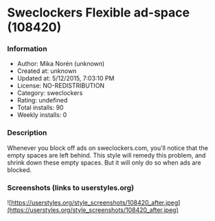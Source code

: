 # Sweclockers Flexible ad-space (108420)

### Information
- Author: Mika Norén (unknown)
- Created at: unknown
- Updated at: 5/12/2015, 7:03:10 PM
- License: NO-REDISTRIBUTION
- Category: sweclockers
- Rating: undefined
- Total installs: 90
- Weekly installs: 0


### Description
Whenever you block off ads on sweclockers.com, you'll notice that the empty spaces are left behind. 
This style will remedy this problem, and shrink down these empty spaces.
But it will only do so when ads are blocked.


### Screenshots (links to userstyles.org)
![https://userstyles.org/style_screenshots/108420_after.jpeg](https://userstyles.org/style_screenshots/108420_after.jpeg)


